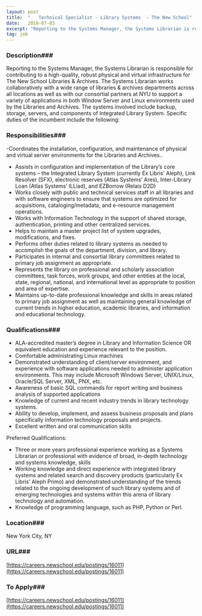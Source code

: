 ```yaml
---
layout: post
title:  " 	Technical Specialist - Library Systems  - The New School"
date:   2018-07-03
excerpt: "Reporting to the Systems Manager, the Systems Librarian is responsible for contributing to a high-quality, robust physical and virtual infrastructure for The New School Libraries & Archives. The Systems Librarian works collaboratively with a wide range of libraries & archives departments across all locations as well as with our consortial..."
tag: job
---
```


### Description###

Reporting to the Systems Manager, the Systems Librarian is responsible for contributing to a high-quality, robust physical and virtual infrastructure for The New School Libraries & Archives. The Systems Librarian works collaboratively with a wide range of libraries & archives departments across all locations as well as with our consortial partners at NYU to support a variety of applications in both Window Server and Linux environments used by the Libraries and Archives. The systems involved include backup, storage, servers, and components of Integrated Library System. Specific duties of the incumbent include the following:


### Responsibilities###

-Coordinates the installation, configuration, and maintenance of physical and virtual server environments for the Libraries and Archives..
- Assists in configuration and implementation of the Library’s core systems – the Integrated Library System (currently Ex Libris’ Aleph), Link Resolver (SFX), electronic reserves (Atlas Systems’ Ares), Inter-Library Loan (Atlas Systems’ ILLiad), and EZBorrow (Relais D2D)
- Works closely with public and technical services staff in all libraries and with software engineers to ensure that systems are optimized for acquisitions, cataloging/metadata, and e-resource management operations.
- Works with Information Technology in the support of shared storage, authentication, printing and other centralized services.
- Helps to maintain a master project list of system upgrades, modifications, and fixes.
- Performs other duties related to library systems as needed to accomplish the goals of the department, division, and library.
- Participates in internal and consortial library committees related to primary job assignment as appropriate.
- Represents the library on professional and scholarly association committees, task forces, work groups, and other entities at the local, state, regional, national, and international level as appropriate to position and area of expertise.
- Maintains up-to-date professional knowledge and skills in areas related to primary job assignment as well as maintaining general knowledge of current trends in higher education, academic libraries, and information and educational technology.


### Qualifications###

- ALA-accredited master’s degree in Library and Information Science OR equivalent education and experience relevant to the position.
- Comfortable administrating Linux machines
- Demonstrated understanding of client/server environment, and experience with software applications needed to administer application environments. This may include Microsoft Windows Server, UNIX/Linux, Oracle/SQL Server, XML, PNX, etc.
- Awareness of basic SQL commands for report writing and business analysis of supported applications
- Knowledge of current and recent industry trends in library technology systems.
- Ability to develop, implement, and assess business proposals and plans specifically information technology proposals and projects.
- Excellent written and oral communication skills

Preferred Qualifications:
- Three or more years professional experience working as a Systems Librarian or professional with evidence of broad, in-depth technology and systems knowledge, skills
- Working knowledge and direct experience with integrated library systems and related search and discovery products (particularly Ex Libris’ Aleph Primo) and demonstrated understanding of the trends related to the ongoing development of such library systems and of emerging technologies and systems within this arena of library technology and automation.
- Knowledge of programming language, such as PHP, Python or Perl.




### Location###

New York City, NY


### URL###

[https://careers.newschool.edu/postings/16011](https://careers.newschool.edu/postings/16011)

### To Apply###

[https://careers.newschool.edu/postings/16011](https://careers.newschool.edu/postings/16011)





